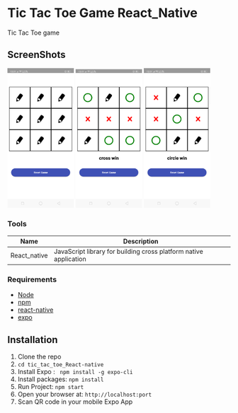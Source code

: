 # Tic Tac Toe Game React_Native 
Tic Tac Toe game 

## ScreenShots
<img src="screenshots/Screenshot_2019-07-28-12-01-14-86.png" width=150px />

<img src="screenshots/Screenshot_2019-07-28-12-01-08-23.png" width=150px />

<img src="screenshots/Screenshot_2019-07-28-12-01-42-65.png" width=150px />





### Tools
| Name             | Description   |
| :-------------:|--------------|
| React_native |  JavaScript library for building cross platform native application |


### Requirements
- [Node](https://nodejs.org/)
- [npm](https://npmjs.com) 
- [react-native](https://facebook.github.io/react-native/)
- [expo](https://expo.io/)

## Installation


1. Clone the repo
2. `cd tic_tac_toe_React-native  `
3. Install Expo : ` npm install -g expo-cli`
4. Install packages: `npm install` 
5. Run Project: `npm start`
6. Open your browser at: `http://localhost:port`
7. Scan QR code in your mobile Expo App




